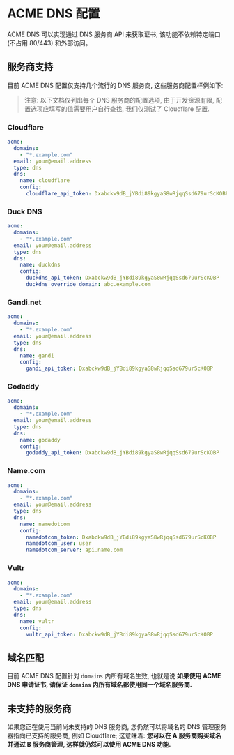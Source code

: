 # ACME DNS 配置

ACME DNS 可以实现通过 DNS 服务商 API 来获取证书, 该功能不依赖特定端口 (不占用 80/443) 和外部访问。

## 服务商支持

目前 ACME DNS 配置仅支持几个流行的 DNS 服务商, 这些服务商配置样例如下:

> 注意: 以下文档仅列出每个 DNS 服务商的配置选项, 由于开发资源有限, 配置选项应填写的值需要用户自行查找, 我们仅测试了 Cloudflare 配置.

### Cloudflare

```yaml
acme:
  domains:
    - "*.example.com"
  email: your@email.address
  type: dns
  dns:
    name: cloudflare
    config:
      cloudflare_api_token: Dxabckw9dB_jYBdi89kgyaS8wRjqqSsd679urScKOBP
```

### Duck DNS

```yaml
acme:
  domains:
    - "*.example.com"
  email: your@email.address
  type: dns
  dns:
    name: duckdns
    config:
      duckdns_api_token: Dxabckw9dB_jYBdi89kgyaS8wRjqqSsd679urScKOBP
      duckdns_override_domain: abc.example.com
```

### Gandi.net

```yaml
acme:
  domains:
    - "*.example.com"
  email: your@email.address
  type: dns
  dns:
    name: gandi
    config:
      gandi_api_token: Dxabckw9dB_jYBdi89kgyaS8wRjqqSsd679urScKOBP
```

### Godaddy

```yaml
acme:
  domains:
    - "*.example.com"
  email: your@email.address
  type: dns
  dns:
    name: godaddy
    config:
      godaddy_api_token: Dxabckw9dB_jYBdi89kgyaS8wRjqqSsd679urScKOBP
```

### Name.com

```yaml
acme:
  domains:
    - "*.example.com"
  email: your@email.address
  type: dns
  dns:
    name: namedotcom
    config:
      namedotcom_token: Dxabckw9dB_jYBdi89kgyaS8wRjqqSsd679urScKOBP
      namedotcom_user: user
      namedotcom_server: api.name.com
```

### Vultr

```yaml
acme:
  domains:
    - "*.example.com"
  email: your@email.address
  type: dns
  dns:
    name: vultr
    config:
      vultr_api_token: Dxabckw9dB_jYBdi89kgyaS8wRjqqSsd679urScKOBP
```

## 域名匹配

目前 ACME DNS 配置针对 `domains` 内所有域名生效, 也就是说 **如果使用 ACME DNS 申请证书, 请保证 `domains` 内所有域名都使用同一个域名服务商.**

## 未支持的服务商

如果您正在使用当前尚未支持的 DNS 服务商, 您仍然可以将域名的 DNS 管理服务器指向已支持的服务商, 例如 Cloudflare; 这意味着: **您可以在 A 服务商购买域名并通过 B 服务商管理, 这样就仍然可以使用 ACME DNS 功能.**
